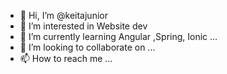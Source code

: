 - 👋 Hi, I’m @keitajunior
- 👀 I’m interested in Website dev
- 🌱 I’m currently learning Angular ,Spring, Ionic ...
- 💞️ I’m looking to collaborate on ...
- 📫 How to reach me ...

<!---
keitajunior/keitajunior is a ✨ special ✨ repository because its `README.md` (this file) appears on your GitHub profile.
You can click the Preview link to take a look at your changes.
--->
